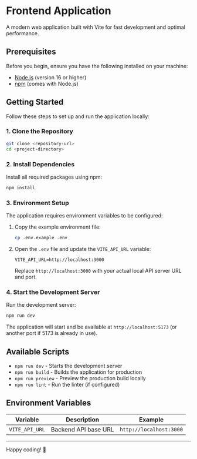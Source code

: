 # Frontend Application

A modern web application built with Vite for fast development and optimal performance.

## Prerequisites

Before you begin, ensure you have the following installed on your machine:

- [Node.js](https://nodejs.org/) (version 16 or higher)
- [npm](https://www.npmjs.com/) (comes with Node.js)

## Getting Started

Follow these steps to set up and run the application locally:

### 1. Clone the Repository

```bash
git clone <repository-url>
cd <project-directory>
```

### 2. Install Dependencies

Install all required packages using npm:

```bash
npm install
```

### 3. Environment Setup

The application requires environment variables to be configured:

1. Copy the example environment file:
   ```bash
   cp .env.example .env
   ```

2. Open the `.env` file and update the `VITE_API_URL` variable:
   ```env
   VITE_API_URL=http://localhost:3000
   ```
   
   Replace `http://localhost:3000` with your actual local API server URL and port.

### 4. Start the Development Server

Run the development server:

```bash
npm run dev
```

The application will start and be available at `http://localhost:5173` (or another port if 5173 is already in use).

## Available Scripts

- `npm run dev` - Starts the development server
- `npm run build` - Builds the application for production
- `npm run preview` - Preview the production build locally
- `npm run lint` - Run the linter (if configured)

## Environment Variables

| Variable | Description | Example |
|----------|-------------|---------|
| `VITE_API_URL` | Backend API base URL | `http://localhost:3000` |



---

Happy coding! 🚀